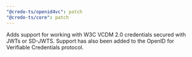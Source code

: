 ```yaml
---
"@credo-ts/openid4vc": patch
"@credo-ts/core": patch
---
```


Adds support for working with W3C VCDM 2.0 credentials secured with JWTs or SD-JWTS.
Support has also been added to the OpenID for Verifiable Credentials protocol.
